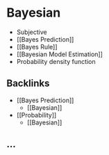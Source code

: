 # Bayesian
- Subjective
- [[Bayes Prediction]]
- [[Bayes Rule]]
- [[Bayesian Model Estimation]]
- Probability density function

## Backlinks
* [[Bayes Prediction]]
	* [[Bayesian]]
* [[Probability]]
	* [[Bayesian]]

## …